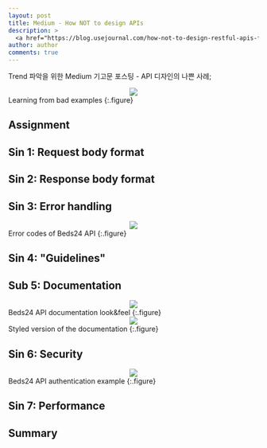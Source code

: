 ```yaml
---
layout: post
title: Medium - How NOT to design APIs
description: >
  <a href="https://blog.usejournal.com/how-not-to-design-restful-apis-fb4892d9057a">원문 - Robert Konarskis</a>
author: author
comments: true
---
```


Trend 파악을 위한 Medium 기고문 포스팅 - API 디자인의 나쁜 사례;

<center>
<img src="https://miro.medium.com/max/1260/1*2VozxYfmWwjphR5W_5tBWg.jpeg"/>
</center>
Learning from bad examples
{:.figure}

## Assignment

## Sin 1: Request body format

## Sin 2: Response body format

## Sin 3: Error handling

<center>
<img src="https://miro.medium.com/max/2420/1*1JkzVWseAfVBjOfk1N-L4A.png"/>
</center>
Error codes of Beds24 API
{:.figure}

## Sin 4: "Guidelines"

## Sub 5: Documentation

<center>
<img src="https://miro.medium.com/max/2412/1*sxXLFkqyTBtWDSd_HqYYCw.png"/>
</center>
Beds24 API documentation look&feel
{:.figure}

<center>
<img src="https://miro.medium.com/max/3904/1*8c2nKLecb78t0pP7ZgBNIQ.png"/>
</center>
Styled version of the documentation
{:.figure}

## Sin 6: Security

<center>
<img src="https://miro.medium.com/max/2884/1*8DrwWfb204muOHqYKZWXpA.png"/>
</center>
Beds24 API authentication example
{:.figure}

## Sin 7: Performance

## Summary
